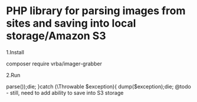 # PHP library for parsing images from sites and saving into local storage/Amazon S3

1.Install

composer require vrba/imager-grabber

2.Run

<?php

require '../vendor/autoload.php';

try{
    $grabber = new \vrba\App\ImageManager('http://somelink');
    dump($grabber->parse());die;
}catch (\Throwable $exception){
    dump($exception);die;
    
    @todo - still, need to add ability to save into S3 storage
